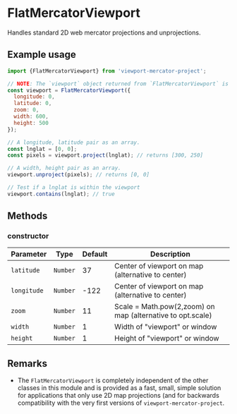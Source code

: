 # FlatMercatorViewport

Handles standard 2D web mercator projections and unprojections.


## Example usage

```js
import {FlatMercatorViewport} from 'viewport-mercator-project';

// NOTE: The `viewport` object returned from `FlatMercatorViewport` is immutable.
const viewport = FlatMercatorViewport({
  longitude: 0,
  latitude: 0,
  zoom: 0,
  width: 600,
  height: 500
});

// A longitude, latitude pair as an array.
const lnglat = [0, 0];
const pixels = viewport.project(lnglat); // returns [300, 250]

// A width, height pair as an array.
viewport.unproject(pixels); // returns [0, 0]

// Test if a lnglat is within the viewport
viewport.contains(lnglat); // true
```


## Methods

### constructor

| Parameter     |   Type   | Default | Description                                                |
| ------------- | -------- | ------- | ---------------------------------------------------------- |
| `latitude`    | `Number` | 37      | Center of viewport on map (alternative to center)          |
| `longitude`   | `Number` | -122    | Center of viewport on map (alternative to center)          |
| `zoom`        | `Number` | 11      | Scale = Math.pow(2,zoom) on map (alternative to opt.scale) |
| `width`       | `Number` | 1       | Width of "viewport" or window                              |
| `height`      | `Number` | 1       | Height of "viewport" or window                             |


## Remarks

* The `FlatMercatorViewport` is completely independent of the other classes in this module and is provided as a fast, small, simple solution for applications that only use 2D map projections (and for backwards compatibility with the very first versions of `viewport-mercator-project`.
